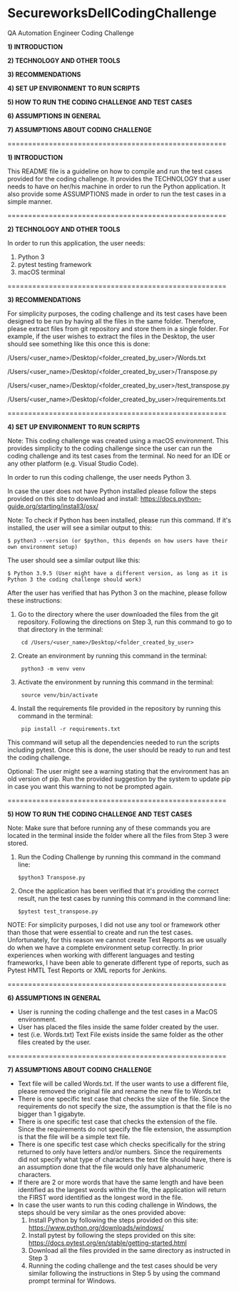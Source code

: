 # SecureworksDellCodingChallenge
QA Automation Engineer Coding Challenge

**1) INTRODUCTION**

**2) TECHNOLOGY AND OTHER TOOLS**

**3) RECOMMENDATIONS**

**4) SET UP ENVIRONMENT TO RUN SCRIPTS**

**5) HOW TO RUN THE CODING CHALLENGE AND TEST CASES**

**6) ASSUMPTIONS IN GENERAL**

**7) ASSUMPTIONS ABOUT CODING CHALLENGE**

=====================================================

**1) INTRODUCTION**

This README file is a guideline on how to compile and run the test cases provided for the coding challenge. 
It provides the TECHNOLOGY that a user needs to have on her/his machine in order to run the Python application.
It also provide some ASSUMPTIONS made in order to run the test cases in a simple manner.

=====================================================

**2) TECHNOLOGY AND OTHER TOOLS**

In order to run this application, the user needs:
1) Python 3
2) pytest testing framework
3) macOS terminal 

=====================================================

**3) RECOMMENDATIONS**

For simplicity purposes, the coding challenge and its test cases have been designed to be run by having all the files in the same folder. Therefore, please extract files from git repository and store them in a single folder.
For example, if the user wishes to extract the files in the Desktop, the user should see something like this once this is done:

/Users/<user_name>/Desktop/<folder_created_by_user>/Words.txt
	
/Users/<user_name>/Desktop/<folder_created_by_user>/Transpose.py
	
/Users/<user_name>/Desktop/<folder_created_by_user>/test_transpose.py

/Users/<user_name>/Desktop/<folder_created_by_user>/requirements.txt

=====================================================

**4) SET UP ENVIRONMENT TO RUN SCRIPTS**

Note: This coding challenge was created using a macOS environment. This provides simplicity to the coding challenge since the user can run the coding challenge and its test cases from the terminal. No need for an IDE or any other platform (e.g. Visual Studio Code). 

In order to run this coding challenge, the user needs Python 3.

In case the user does not have Python installed please follow the steps provided on this site to download and install: 
https://docs.python-guide.org/starting/install3/osx/

Note: To check if Python has been installed, please run this command.
If  it's installed, the user will see a similar output to this:

	$ python3 --version (or $python, this depends on how users have their own environment setup)
	
The user should see a similar output like this:
	
	$ Python 3.9.5 (User might have a different version, as long as it is Python 3 the coding challenge should work) 
	
After the user has verified that has Python 3 on the machine, please follow these instructions:

1) Go to the directory where the user downloaded the files from the git repository. Following the directions on Step 3, run this command to go to that directory in the terminal:

		cd /Users/<user_name>/Desktop/<folder_created_by_user>
		
1) Create an environment by running this command in the terminal:

		python3 -m venv venv

2) Activate the environment by running this command in the terminal:

		source venv/bin/activate

3) Install the requirements file provided in the repository by running this command in the terminal:

		pip install -r requirements.txt

This command will setup all the dependencies needed to run the scripts including pytest. Once this is done, the user should be ready to run and test the coding challenge.

Optional: The user might see a warning stating that the environment has an old version of pip. Run the provided suggestion by the system to update pip in case you want this warning to not be prompted again.
	
=====================================================

**5) HOW TO RUN THE CODING CHALLENGE AND TEST CASES**

Note: Make sure that before running any of these commands you are located in the terminal inside the folder where all the files from Step 3 were stored.

1. Run the Coding Challenge by running this command in the command line:
	
	``$python3 Transpose.py``
	
3. Once the application has been verified that it's providing the correct result, run the test cases by running this command in the command line:
	
	``$pytest test_transpose.py``
	
NOTE: For simplicity purposes, I did not use any tool or framework other than those that were essential to create and run the test cases. Unfortunately, for this reason we cannot create Test Reports as we usually do when we have a complete environment setup correctly. In prior experiences when working with different languages and testing frameworks, I have been able to generate different type of reports, such as Pytest HMTL Test Reports or XML reports for Jenkins. 

=====================================================
	
**6) ASSUMPTIONS IN GENERAL**

* User is running the coding challenge and the test cases in a MacOS environment.
* User has placed the files inside the same folder created by the user.
* test (i.e. Words.txt) Text File exists inside the same folder as the other files created by the user.

=====================================================

**7) ASSUMPTIONS ABOUT CODING CHALLENGE**

* Text file will be called Words.txt. If the user wants to use a different file, please removed the original file and rename the new file to Words.txt
* There is one specific test case that checks the size of the file. Since the requirements do not specify the size, the assumption is that the file is no bigger than 1 gigabyte.
* There is one specific test case that checks the extension of the file. Since the requirements do not specify the file extension, the assumption is that the file will be a simple text file.
* There is one specific test case which checks specifically for the string returned to only have letters and/or numbers. Since the requirements did not specify what type of characters the text file should have, there is an assumption done that the file would only have alphanumeric characters.
* If there are 2 or more words that have the same length and have been identified as the largest words within the file, the application will return the FIRST word identified as the longest word in the file. 
* In case the user wants to run this coding challenge in Windows, the steps should be very similar as the ones provided above:
  1) Install Python by following the steps provided on this site: https://www.python.org/downloads/windows/
  2) Install pytest by following the steps provided on this site: https://docs.pytest.org/en/stable/getting-started.html
  3) Download all the files provided in the same directory as instructed in Step 3
  4) Running the coding challenge and the test cases should be very similar following the instructions in Step 5 by using the command prompt terminal for Windows.
	
